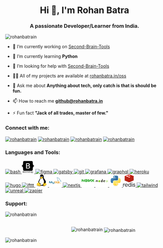 <h1 align="center">Hi 👋, I'm Rohan Batra</h1>
<h3 align="center">A passionate Developer/Learner from India.</h3>

<p align="left"> <img src="https://komarev.com/ghpvc/?username=rohanbatrain&label=Profile%20views&color=0e75b6&style=flat" alt="rohanbatrain" /> </p>

- 🔭 I’m currently working on [Second-Brain-Tools](https://github.com/rohanbatrain/Second-Brain-Tools)

- 🌱 I’m currently learning **Python**

- 🤝 I’m looking for help with [Second-Brain-Tools](https://github.com/rohanbatrain/Second-Brain-Tools)

- 👨‍💻 All of my projects are available at [rohanbatra.in/oss](rohanbatra.in/oss)

- 💬 Ask me about **Anything about tech, only catch is that is should be fun.**

- 📫 How to reach me **github@rohanbatra.in**

- ⚡ Fun fact **"Jack of all trades, master of few."**

<h3 align="left">Connect with me:</h3>
<p align="left">
<a href="https://codepen.io/rohanbatrain" target="blank"><img align="center" src="https://raw.githubusercontent.com/rahuldkjain/github-profile-readme-generator/master/src/images/icons/Social/codepen.svg" alt="rohanbatrain" height="30" width="40" /></a>
<a href="https://dev.to/rohanbatrain" target="blank"><img align="center" src="https://raw.githubusercontent.com/rahuldkjain/github-profile-readme-generator/master/src/images/icons/Social/devto.svg" alt="rohanbatrain" height="30" width="40" /></a>
<a href="https://twitter.com/rohanbatrain" target="blank"><img align="center" src="https://raw.githubusercontent.com/rahuldkjain/github-profile-readme-generator/master/src/images/icons/Social/twitter.svg" alt="rohanbatrain" height="30" width="40" /></a>
<a href="https://codesandbox.com/rohanbatrain" target="blank"><img align="center" src="https://raw.githubusercontent.com/rahuldkjain/github-profile-readme-generator/master/src/images/icons/Social/codesandbox.svg" alt="rohanbatrain" height="30" width="40" /></a>
</p>

<h3 align="left">Languages and Tools:</h3>
<p align="left"> <a href="https://www.gnu.org/software/bash/" target="_blank" rel="noreferrer"> <img src="https://www.vectorlogo.zone/logos/gnu_bash/gnu_bash-icon.svg" alt="bash" width="40" height="40"/> </a> <a href="https://getbootstrap.com" target="_blank" rel="noreferrer"> <img src="https://raw.githubusercontent.com/devicons/devicon/master/icons/bootstrap/bootstrap-plain-wordmark.svg" alt="bootstrap" width="40" height="40"/> </a> <a href="https://www.figma.com/" target="_blank" rel="noreferrer"> <img src="https://www.vectorlogo.zone/logos/figma/figma-icon.svg" alt="figma" width="40" height="40"/> </a> <a href="https://www.gatsbyjs.com/" target="_blank" rel="noreferrer"> <img src="https://www.vectorlogo.zone/logos/gatsbyjs/gatsbyjs-icon.svg" alt="gatsby" width="40" height="40"/> </a> <a href="https://git-scm.com/" target="_blank" rel="noreferrer"> <img src="https://www.vectorlogo.zone/logos/git-scm/git-scm-icon.svg" alt="git" width="40" height="40"/> </a> <a href="https://grafana.com" target="_blank" rel="noreferrer"> <img src="https://www.vectorlogo.zone/logos/grafana/grafana-icon.svg" alt="grafana" width="40" height="40"/> </a> <a href="https://graphql.org" target="_blank" rel="noreferrer"> <img src="https://www.vectorlogo.zone/logos/graphql/graphql-icon.svg" alt="graphql" width="40" height="40"/> </a> <a href="https://heroku.com" target="_blank" rel="noreferrer"> <img src="https://www.vectorlogo.zone/logos/heroku/heroku-icon.svg" alt="heroku" width="40" height="40"/> </a> <a href="https://gohugo.io/" target="_blank" rel="noreferrer"> <img src="https://api.iconify.design/logos-hugo.svg" alt="hugo" width="40" height="40"/> </a> <a href="https://ifttt.com/" target="_blank" rel="noreferrer"> <img src="https://www.vectorlogo.zone/logos/ifttt/ifttt-ar21.svg" alt="ifttt" width="40" height="40"/> </a> <a href="https://www.linux.org/" target="_blank" rel="noreferrer"> <img src="https://raw.githubusercontent.com/devicons/devicon/master/icons/linux/linux-original.svg" alt="linux" width="40" height="40"/> </a> <a href="https://www.mysql.com/" target="_blank" rel="noreferrer"> <img src="https://raw.githubusercontent.com/devicons/devicon/master/icons/mysql/mysql-original-wordmark.svg" alt="mysql" width="40" height="40"/> </a> <a href="https://nextjs.org/" target="_blank" rel="noreferrer"> <img src="https://cdn.worldvectorlogo.com/logos/nextjs-2.svg" alt="nextjs" width="40" height="40"/> </a> <a href="https://www.nginx.com" target="_blank" rel="noreferrer"> <img src="https://raw.githubusercontent.com/devicons/devicon/master/icons/nginx/nginx-original.svg" alt="nginx" width="40" height="40"/> </a> <a href="https://nodejs.org" target="_blank" rel="noreferrer"> <img src="https://raw.githubusercontent.com/devicons/devicon/master/icons/nodejs/nodejs-original-wordmark.svg" alt="nodejs" width="40" height="40"/> </a> <a href="https://www.python.org" target="_blank" rel="noreferrer"> <img src="https://raw.githubusercontent.com/devicons/devicon/master/icons/python/python-original.svg" alt="python" width="40" height="40"/> </a> <a href="https://redis.io" target="_blank" rel="noreferrer"> <img src="https://raw.githubusercontent.com/devicons/devicon/master/icons/redis/redis-original-wordmark.svg" alt="redis" width="40" height="40"/> </a> <a href="https://tailwindcss.com/" target="_blank" rel="noreferrer"> <img src="https://www.vectorlogo.zone/logos/tailwindcss/tailwindcss-icon.svg" alt="tailwind" width="40" height="40"/> </a> <a href="https://unrealengine.com/" target="_blank" rel="noreferrer"> <img src="https://raw.githubusercontent.com/kenangundogan/fontisto/036b7eca71aab1bef8e6a0518f7329f13ed62f6b/icons/svg/brand/unreal-engine.svg" alt="unreal" width="40" height="40"/> </a> <a href="https://zapier.com" target="_blank" rel="noreferrer"> <img src="https://www.vectorlogo.zone/logos/zapier/zapier-icon.svg" alt="zapier" width="40" height="40"/> </a> </p>

<h3 align="left">Support:</h3>
<p><a href="https://ko-fi.com/rohanbatrain"> <img align="left" src="https://cdn.ko-fi.com/cdn/kofi3.png?v=3" height="50" width="210" alt="rohanbatrain" /></a></p><br><br> 

<!-- <a href="https://www.buymeacoffee.com/rohanbatrain"> <img align="left" src="https://cdn.buymeacoffee.com/buttons/v2/default-yellow.png" height="50" width="210" alt="rohanbatrain" /></a> -->

<p><img align="left" src="https://github-readme-stats.vercel.app/api/top-langs?username=rohanbatrain&show_icons=true&locale=en&layout=compact" alt="rohanbatrain" /></p>

<p>&nbsp;<img align="center" src="https://github-readme-stats.vercel.app/api?username=rohanbatrain&show_icons=true&locale=en" alt="rohanbatrain" /></p>

<p><img align="center" src="https://github-readme-streak-stats.herokuapp.com/?user=rohanbatrain&" alt="rohanbatrain" /></p>

